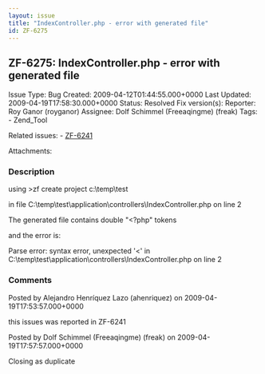```yaml
---
layout: issue
title: "IndexController.php - error with generated file"
id: ZF-6275
---
```


ZF-6275: IndexController.php - error with generated file 
---------------------------------------------------------

 Issue Type: Bug Created: 2009-04-12T01:44:55.000+0000 Last Updated: 2009-04-19T17:58:30.000+0000 Status: Resolved Fix version(s): 
 Reporter:  Roy Ganor (royganor)  Assignee:  Dolf Schimmel (Freeaqingme) (freak)  Tags: - Zend\_Tool
 
 Related issues: - [ZF-6241](/issues/browse/ZF-6241)
 
 Attachments: 
### Description

using >zf create project c:\\temp\\test

in file C:\\temp\\test\\application\\controllers\\IndexController.php on line 2

The generated file contains double "<?php" tokens

and the error is:

Parse error: syntax error, unexpected '<' in C:\\temp\\test\\application\\controllers\\IndexController.php on line 2

 

 

### Comments

Posted by Alejandro Henríquez Lazo (ahenriquez) on 2009-04-19T17:53:57.000+0000

this issues was reported in ZF-6241

 

 

Posted by Dolf Schimmel (Freeaqingme) (freak) on 2009-04-19T17:57:57.000+0000

Closing as duplicate

 

 